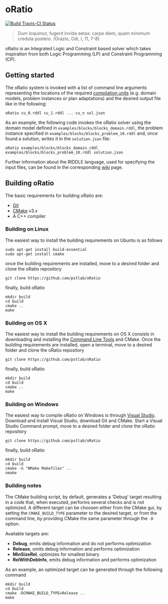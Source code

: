 # oRatio

[![Build Travis-CI Status](https://travis-ci.org/pstlab/oRatio.svg?branch=master)](https://travis-ci.org/pstlab/oRatio)

> Dum loquimur, fugerit invida aetas: carpe diem, quam minimum credula postero. (Orazio, Odi, I, 11, 7-8)

oRatio is an Integrated Logic and Constraint based solver which takes inspiration from both Logic Programming (LP) and Constraint Programming (CP).

## Getting started

The oRatio system is invoked with a list of command line arguments representing the locations of the required [compilation units](https://github.com/pstlab/oRatio/wiki/The-RIDDLE-Language) (e.g. domain models, problem instances or plan adaptations) and the desired output file like in the following:

```
oRatio cu_0.rddl cu_1.rddl ... cu_n sol.json
```

As an example, the following code invokes the oRatio solver using the domain model defined in `examples/blocks/blocks_domain.rddl`, the problem instance specified in `examples/blocks/blocks_problem_10.rddl` and, once found a solution, writes it in the `solution.json` file:

```
oRatio examples/blocks/blocks_domain.rddl examples/blocks/blocks_problem_10.rddl solution.json
```

Further information about the RIDDLE language, used for specifying the input files, can be found in the corresponding [wiki](https://github.com/pstlab/oRatio/wiki/The-RIDDLE-Language) page.

## Building oRatio

The basic requirements for building oRatio are:

- [Git](https://git-scm.com/)
- [CMake](https://cmake.org) v3.x
- A C++ compiler

### Building on Linux

The easiest way to install the building requirements on Ubuntu is as follows

```
sudo apt-get install build-essential
sudo apt-get install cmake
```

once the building requirements are installed, move to a desired folder and clone the oRatio repository

```
git clone https://github.com/pstlab/oRatio
```

finally, build oRatio

```
mkdir build
cd build
cmake ..
make
```

### Building on OS X

The easiest way to install the building requirements on OS X consists in downloading and installing the [Command Line Tools](https://developer.apple.com/downloads/) and CMake. Once the building requirements are installed, open a terminal, move to a desired folder and clone the oRatio repository

```
git clone https://github.com/pstlab/oRatio
```

finally, build oRatio

```
mkdir build
cd build
cmake ..
make
```

### Building on Windows

The easiest way to compile oRatio on Windows is through [Visual Studio](https://www.visualstudio.com/). Download and install Visual Studio, download Git and CMake. Start a Visual Studio Command prompt, move to a desired folder and clone the oRatio repository

```
git clone https://github.com/pstlab/oRatio
```

finally, build oRatio

```
mkdir build
cd build
cmake -G "NMake Makefiles" ..
nmake
```

### Building notes

The CMake building script, by default, generates a 'Debug' target resulting in a code that, when executed, performs several checks and is not optimized. A different target can be choosen either from the CMake gui, by setting the `CMAKE_BUILD_TYPE` parameter to the desired target, or from the command line, by providing CMake the same parameter through the `-D` option.

Available targets are:

* **Debug**, emits debug information and do not performs optimization
* **Release**, omits debug information and performs optimization
* **MinSizeRel**, optimizes for smallest binary
* **RelWithDebInfo**, emits debug information and performs optimization

As an example, an optimized target can be generated through the following command

```
mkdir build
cd build
cmake -DCMAKE_BUILD_TYPE=Release ..
make
```
